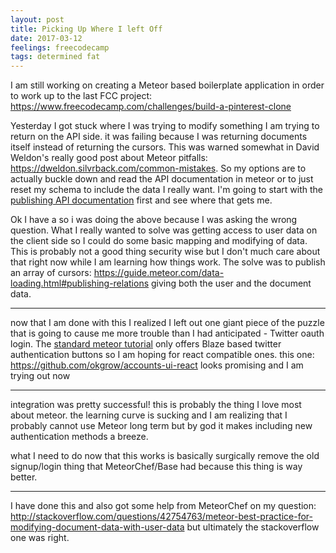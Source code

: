 ```yaml
---
layout: post
title: Picking Up Where I left Off
date: 2017-03-12
feelings: freecodecamp
tags: determined fat
---
```


I am still working on creating a Meteor based boilerplate application in order to work up to the last FCC project: <https://www.freecodecamp.com/challenges/build-a-pinterest-clone>

Yesterday I got stuck where I was trying to modify something I am trying to return on the API side. it was failing because I was returning documents itself instead of returning the cursors. This was warned somewhat in David Weldon's really good post about Meteor pitfalls: <https://dweldon.silvrback.com/common-mistakes>. So my options are to actually buckle down and read the API documentation in meteor or to just reset my schema to include the data I really want. I'm going to start with the [publishing API documentation](https://guide.meteor.com/data-loading.html) first and see where that gets me.

Ok I have a so i was doing the above because I was asking the wrong question. What I really wanted to solve was getting access to user data on the client side so I could do some basic mapping and modifying of data. This is probably not a good thing security wise but I don't much care about that right now while I am learning how things work. The solve was to publish an array of cursors: https://guide.meteor.com/data-loading.html#publishing-relations giving both the user and the document data.

---

now that I am done with this I realized I left out one giant piece of the puzzle that is going to cause me more trouble than I had anticipated - Twitter oauth login. The [standard meteor tutorial](https://guide.meteor.com/accounts.html) only offers Blaze based twitter authentication buttons so I am hoping for react compatible ones. this one: <https://github.com/okgrow/accounts-ui-react> looks promising and I am trying out now

---

integration was pretty successful! this is probably the thing I love most about meteor. the learning curve is sucking and I am realizing that I probably cannot use Meteor long term but by god it makes including new authentication methods a breeze.

what I need to do now that this works is basically surgically remove the old signup/login thing that MeteorChef/Base had because this thing is way better.

---

I have done this and also got some help from MeteorChef on my question: <http://stackoverflow.com/questions/42754763/meteor-best-practice-for-modifying-document-data-with-user-data> but ultimately the stackoverflow one was right.
